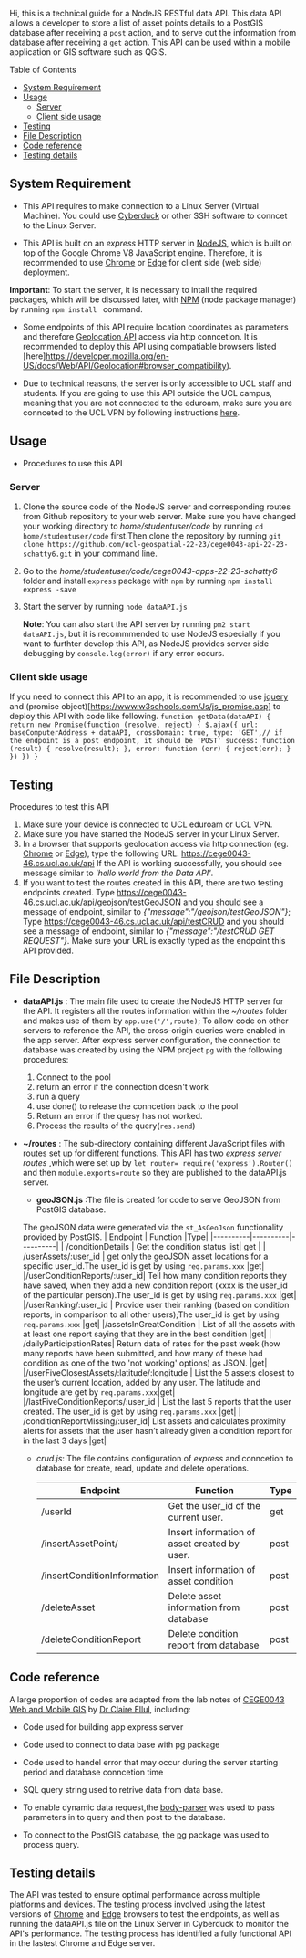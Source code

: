 Hi, this is a technical guide for a NodeJS RESTful data API.
This data API allows a developer to store a list of asset points details to a PostGIS database after receiving a `post` action, and to serve out the information from database after receiving a `get` action. This API can be used within a mobile application or GIS software such as QGIS. 

Table of Contents
- [System Requirement](#system-requirement)
- [Usage](#usage)
  - [Server](#server)
  - [Client side usage](#client-side-usage)
- [Testing](#testing)
- [File Description ](#file-description-)
- [Code reference](#code-reference)
- [Testing details](#testing-details)



## System Requirement<a name='system requirement'></a>
* This API requires to make connection to a Linux Server (Virtual Machine). You could use [Cyberduck](https://cyberduck.io/) or other SSH software to conncet to the Linux Server.
  
* This API is built on an *express* HTTP server in [NodeJS](https://nodejs.dev/en/learn/), which is built on top of the Google Chrome V8 JavaScript engine. Therefore, it is recommended to use [Chrome](https://www.google.com/chrome/bsem/download/en_uk/?brand=VDKB&ds_kid=43700066121069632&gclid=d53981d5ca731eb97766e59df96fa596&gclsrc=3p.ds&utm_source=bing&utm_medium=cpc&utm_campaign=1605158%20%7C%20Chrome%20Win11%20%7C%20DR%20%7C%20ESS01%20%7C%20EMEA%20%7C%20GB%20%7C%20en%20%7C%20Desk%20%7C%20SEM%20%7C%20BKWS%20-%20EXA%20%7C%20Txt%20%7C%20Bing_Top%20KWDS&utm_term=google%20chrome&utm_content=Desk%20%7C%20BKWS%20-%20EXA%20%7C%20Txt_Google%20Chrome%20Top%20KWDS&gclid=d53981d5ca731eb97766e59df96fa596&gclsrc=3p.ds) or [Edge](https://www.microsoft.com/en-gb/edge/download?form=MA13FJ) for client side (web side) deployment.
  
**Important**: To start the server, it is necessary to intall the required packages, which will be discussed later, with [NPM](https://www.npmjs.com/) (node package manager) by running `npm install ` command. 


* Some endpoints of this API require location coordinates as parameters and therefore [Geolocation API](https://developer.mozilla.org/en-US/docs/Web/API/Geolocation_API) access via http conncetion. It is recommended to deploy this API using compatiable browsers listed [here]https://developer.mozilla.org/en-US/docs/Web/API/Geolocation#browser_compatibility). 
  
* Due to technical reasons, the server is only accessible to UCL staff and students. If you are going to use this API outside the UCL campus, meaning that you are not connected to the eduroam, make sure you are connceted to the UCL VPN by following instructions [here](https://www.ucl.ac.uk/isd/services/get-connected/ucl-virtual-private-network-vpn).


## Usage<a name="usage"></a>

* Procedures to use this API
### Server
1. Clone the source code of the NodeJS server and corresponding routes from Github repository to your web server. Make sure you have changed your working directory to  *home/studentuser/code* by running  `cd home/studentuser/code` first.Then clone the repository by running `git clone https://github.com/ucl-geospatial-22-23/cege0043-api-22-23-schatty6.git` in your command line.

2. Go to the *home/studentuser/code/cege0043-apps-22-23-schatty6* folder and install `express` package with `npm` by running
   `npm install express -save`

3. Start the server by running 
   `node dataAPI.js`

   **Note**: You can also start the API server by running `pm2 start dataAPI.js`, but it is recommmended to use NodeJS especially if you want to furthter develop this API, as NodeJS provides server side debugging by `console.log(error)` if any error occurs. 
   

### Client side usage
If you need to connect this API to an app, it is recommended to use [jquery](https://jquery.com/) and (promise object)[https://www.w3schools.com/Js/js_promise.asp] to deploy this API with code like following.
`
function getData(dataAPI) {
    return new Promise(function (resolve, reject) {
        $.ajax({
            url: baseComputerAddress + dataAPI,
            crossDomain: true,
            type: 'GET',// if the endpoint is a post endpoint, it should be 'POST'
            success: function (result) {
                resolve(result);
            },
            error: function (err) {
                reject(err);
            }
        })
    })
}
` 
## Testing
Procedures to test this API
1. Make sure your device is connected to UCL eduroam or UCL VPN.
2. Make sure you have started the NodeJS server in your Linux Server.
3. In a browser that supports geolocation access via http connection (eg. [Chrome](https://www.google.com/chrome/bsem/download/en_uk/?brand=VDKB&ds_kid=43700066121069632&gclid=d53981d5ca731eb97766e59df96fa596&gclsrc=3p.ds&utm_source=bing&utm_medium=cpc&utm_campaign=1605158%20%7C%20Chrome%20Win11%20%7C%20DR%20%7C%20ESS01%20%7C%20EMEA%20%7C%20GB%20%7C%20en%20%7C%20Desk%20%7C%20SEM%20%7C%20BKWS%20-%20EXA%20%7C%20Txt%20%7C%20Bing_Top%20KWDS&utm_term=google%20chrome&utm_content=Desk%20%7C%20BKWS%20-%20EXA%20%7C%20Txt_Google%20Chrome%20Top%20KWDS&gclid=d53981d5ca731eb97766e59df96fa596&gclsrc=3p.ds) or [Edge](https://www.microsoft.com/en-gb/edge/download?form=MA13FJ)), type the following URL.
https://cege0043-46.cs.ucl.ac.uk/api
If the API is working successfully, you should see message similar to *'hello world from the Data API'*. 
4. If you want to test the routes created in this API, there are two testing endpoints created.
Type https://cege0043-46.cs.ucl.ac.uk/api/geojson/testGeoJSON and you should see a message of endpoint, similar to *{"message":"/geojson/testGeoJSON"}*;
Type https://cege0043-46.cs.ucl.ac.uk/api/testCRUD and you should see a message of endpoint, similar to *{"message":"/testCRUD GET REQUEST"}*.
Make sure your URL is exactly typed as the endpoint this API provided.

## File Description <a name='file-description'></a>
* **dataAPI.js** : 
  The main file used to create the NodeJS HTTP server for the API. It registers all the routes information within the *~/routes* folder and makes use of them by `app.use('/',route)`;
To allow code on other servers to reference the API, the cross-origin queries were enabled in the app server.
After express server configuration, the connection to database was created by using the NPM project `pg` with the following procedures:
  1. Connect to the pool
  2. return an error if the connection doesn't work
  3. run a query
  4. use done() to release the conncetion back to the pool
  5. Return an error if the quesy has not worked.
  6. Process the results of the query(`res.send`)


* **~/routes** : The sub-directory containing different JavaScript files with routes set up for different functions.
   This API has two *express server routes* ,which were set up by 
   `let router= require('express').Router()` and then `module.exports=route` 
   so they are published to the dataAPI.js server. 

  
  * **geoJSON.js** :The file is created for code to serve GeoJSON from PostGIS database. 
    
  The geoJSON data were generated via the `st_AsGeoJson` functionality provided by PostGIS.
    | Endpoint | Function |Type|
    |----------|----------|----------|
    | /conditionDetails | Get the condition status list|  get |
    | /userAssets/:user_id | get only the geoJSON asset locations for a specific user_id.The user_id is get by using `req.params.xxx` |get|
    |/userConditionReports/:user_id| Tell how many condition reports they have saved, when they add a new condition report (xxxx is the user_id of the particular person).The user_id is get by using `req.params.xxx` |get|
    |/userRanking/:user_id | Provide user their ranking (based on condition reports, in comparison to all other users);The user_id is get by using `req.params.xxx` |get|
    |/assetsInGreatCondition |  List of all the assets with at least one report saying that they are in the best condition |get|
    | /dailyParticipationRates| Return data of rates for the past week (how many reports have been submitted, and how many of these had condition as one of the two 'not working' options) as JSON. |get|
    |/userFiveClosestAssets/:latitude/:longitude | List the 5 assets closest to the user’s current location, added by any user. The latitude and longitude are get by `req.params.xxx`|get|
    |/lastFiveConditionReports/:user_id | List the last 5 reports that the user created. The user_id is get by using `req.params.xxx`  |get|
    | /conditionReportMissing/:user_id| List assets and calculates proximity alerts for assets that the user hasn’t already given a condition report for in the last 3 days |get|


  * *crud.js*:
  The file contains configuration of *express* and conncetion to database for create, read, update and delete operations.   

    | Endpoint | Function |Type|
    |----------|----------|----------|
    |/userId|Get the user_id of the current user.|get|
    |/insertAssetPoint/|Insert information of asset created by user.|post|
    |/insertConditionInformation|Insert information of asset condition|post|
    |/deleteAsset|Delete asset information from database|post|
    |/deleteConditionReport|Delete condition report from database|post|


## Code reference<a name="reference"></a>

A large proportion of codes are adapted from the lab notes of [CEGE0043 Web and Mobile GIS](https://moodle.ucl.ac.uk/course/view.php?id=29666) by [Dr Claire Ellul](https://www.ucl.ac.uk/civil-environmental-geomatic-engineering/people/dr-claire-ellul), including:
   * Code used for building app express server
   * Code used to connect to data base with pg package
   * Code used to handel error that may occur during the server starting period and database conncetion time
   * SQL query string used to retrive data from data base.
  
* To enable dynamic data request,the [body-parser](https://www.npmjs.com/package/body-parser) was used to pass parameters in to query and then post to the database.
* To connect to the PostGIS database, the [pg](https://www.npmjs.com/package/pg) package was used to process query.
  
## Testing details
The API was tested to ensure optimal performance across multiple platforms and devices. The testing process involved using the latest versions of [Chrome](https://www.google.com/chrome/bsem/download/en_uk/?brand=VDKB&ds_kid=43700066121069632&gclid=d53981d5ca731eb97766e59df96fa596&gclsrc=3p.ds&utm_source=bing&utm_medium=cpc&utm_campaign=1605158%20%7C%20Chrome%20Win11%20%7C%20DR%20%7C%20ESS01%20%7C%20EMEA%20%7C%20GB%20%7C%20en%20%7C%20Desk%20%7C%20SEM%20%7C%20BKWS%20-%20EXA%20%7C%20Txt%20%7C%20Bing_Top%20KWDS&utm_term=google%20chrome&utm_content=Desk%20%7C%20BKWS%20-%20EXA%20%7C%20Txt_Google%20Chrome%20Top%20KWDS&gclid=d53981d5ca731eb97766e59df96fa596&gclsrc=3p.ds) and [Edge](https://www.microsoft.com/en-gb/edge/download?form=MA13FJ) browsers to test the endpoints, as well as running the dataAPI.js file on the Linux Server in Cyberduck to monitor the API's performance. 
The testing process has identified a fully functional API in the lastest Chrome and Edge server.
  


